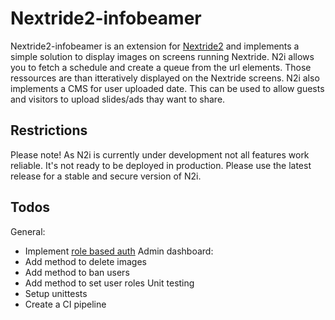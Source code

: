 # Nextride2-infobeamer
Nextride2-infobeamer is an extension for [Nextride2](https://github.com/HackerspaceBielefeld/Nextride2) and implements a simple solution to display images on screens running Nextride.
N2i allows you to fetch a schedule and create a queue from the url elements. Those ressources are than itteratively displayed on the Nextride screens.
N2i also implements a CMS for user uploaded date. This can be used to allow guests and visitors to upload slides/ads thay want to share.

## Restrictions
Please note! As N2i is currently under development not all features work reliable. It's not ready to be deployed in production.
Please use the latest release for a stable and secure version of N2i.

## Todos
General:
* Implement [role based auth](https://www.geeksforgeeks.org/flask-role-based-access-control/)
Admin dashboard:
* Add method to delete images
* Add method to ban users
* Add method to set user roles
Unit testing
* Setup unittests
* Create a CI pipeline